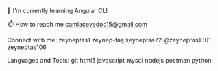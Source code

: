 🌱 I’m currently learning Angular CLI

📫 How to reach me camiacevedoc15@gmail.com

Connect with me:
zeyneptas1 zeynep-taş zeyneptas72 @zeyneptas1301 zeyneptas106

Languages and Tools:
git html5 javascript mysql nodejs postman python 
